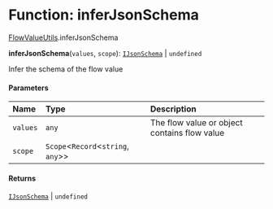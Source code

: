 # Function: inferJsonSchema

[FlowValueUtils](/en/auto-docs/form-materials/modules/FlowValueUtils.md).inferJsonSchema

**inferJsonSchema**(`values`, `scope`): [`IJsonSchema`](/en/auto-docs/form-materials/interfaces/IJsonSchema.md) | `undefined`

Infer the schema of the flow value

#### Parameters

| Name | Type | Description |
| :------ | :------ | :------ |
| `values` | `any` | The flow value or object contains flow value |
| `scope` | `Scope`<`Record`<`string`, `any`>> |  |

#### Returns

[`IJsonSchema`](/en/auto-docs/form-materials/interfaces/IJsonSchema.md) | `undefined`
